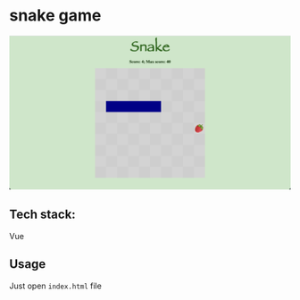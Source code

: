# snake game

![Image cannot be loaded](./assets/game-screen.jpeg "Title")

## Tech stack:

Vue

## Usage

Just open `index.html` file
